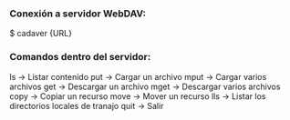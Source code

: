 ### Conexión a servidor WebDAV:
$ cadaver {URL}
### Comandos dentro del servidor:
ls -> Listar contenido
put -> Cargar un archivo
mput -> Cargar varios archivos
get -> Descargar un archivo
mget -> Descargar varios archivos
copy -> Copiar un recurso
move -> Mover un recurso
lls -> Listar los directorios locales de tranajo
quit -> Salir